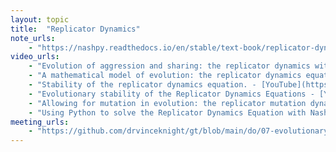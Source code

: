 ```yaml
---
layout: topic
title:  "Replicator Dynamics"
note_urls:
    - "https://nashpy.readthedocs.io/en/stable/text-book/replicator-dynamics.html"
video_urls:
    - "Evolution of aggression and sharing: the replicator dynamics with the Hawk Dove Game - [YouTube](https://youtu.be/tDTVRvfaaQo) - [Private](https://cardiff.cloud.panopto.eu/Panopto/Pages/Viewer.aspx?id=c8121ebf-b1d1-440d-8fda-afaa00cd10b2)"
    - "A mathematical model of evolution: the replicator dynamics equations. - [YouTube](https://youtu.be/Ixdu3m44Zqk) - [Private](https://cardiff.cloud.panopto.eu/Panopto/Pages/Viewer.aspx?id=89340661-bd52-4aa8-96d8-afaa0104b6f2)"
    - "Stability of the replicator dynamics equation. - [YouTube](https://youtu.be/I5C5nKr-Hrk) - [Private](https://cardiff.cloud.panopto.eu/Panopto/Pages/Viewer.aspx?id=83452cf2-b388-4895-adef-afaa0104b8af)"
    - "Evolutionary stability of the Replicator Dynamics Equations - [YouTube](https://youtu.be/5j1NQ5uvqMY) - [Private](https://cardiff.cloud.panopto.eu/Panopto/Pages/Viewer.aspx?id=614357a3-9542-4f9c-bcd1-afaa0104ba1e)"
    - "Allowing for mutation in evolution: the replicator mutation dynamics equations. - [YouTube](https://youtu.be/gA4h9CEqCCA) - [Private](https://cardiff.cloud.panopto.eu/Panopto/Pages/Viewer.aspx?id=026b0fd0-f756-4fd4-953c-afaa0104c3e9)"
    - "Using Python to solve the Replicator Dynamics Equation with Nashpy - [YouTube](https://youtu.be/u3mdoVStT8A) - [Private](https://cardiff.cloud.panopto.eu/Panopto/Pages/Viewer.aspx?id=c93d4263-24f9-4435-9685-afaa0104d6dc)"
meeting_urls:
    - "https://github.com/drvinceknight/gt/blob/main/do/07-evolutionary-game-theory.rst"
---
```

